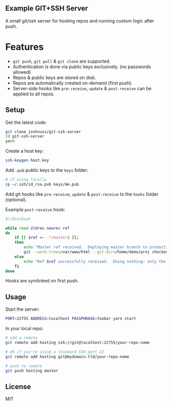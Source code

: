 Example GIT+SSH Server
----------------------

A small git/ssh server for hosting repos and running custom logic after push.

# Features

- `git push`, `git pull` & `git clone` are supported.
- Authentication is done via public keys exclusively. (no passwords allowed)
- Repos & public keys are stored on disk.
- Repos are automatically created on-demand (first push).
- Server-side hooks like `pre-receive`, `update` & `post-receive` can be applied to all repos.

## Setup

Get the latest code:

```bash
git clone joshnuss/git-ssh-server
cd git-ssh-server
yarn
```

Create a host key:

```bash
ssh-keygen host.key
```

Add `.pub` public keys to the `keys` folder:

```bash
# if using locally
cp ~/.ssh/id_rsa.pub keys/me.pub
```

Add git hooks like `pre-receive`, `update` &  `post-receive` to the `hooks` folder (optional).

Example `post-receive` hook:

```bash
#!/bin/bash

while read oldrev newrev ref
do
    if [[ $ref =~ .*/master$ ]];
    then
        echo "Master ref received.  Deploying master branch to production..."
        git --work-tree=/var/www/html --git-dir=/home/demo/proj checkout -f
    else
        echo "Ref $ref successfully received.  Doing nothing: only the master branch may be deployed on this server."
    fi
done
```

Hooks are symlinked on first push.

## Usage

Start the server:

```bash
PORT=22755 ADDRESS=localhost PASSPHRASE=foobar yarn start
```

In your local repo:

```bash
# add a remote
git remote add hosting ssh://git@localhost:22755/your-repo-name

# OR if you're using a standard SSH port 22
git remote add hosting git@mydomain.tld/your-repo-name

# push to remote
git push hosting master
```

## License

MIT
